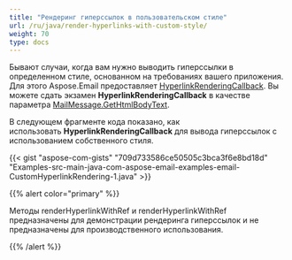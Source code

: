 ```yaml
---
title: "Рендеринг гиперссылок в пользовательском стиле"
url: /ru/java/render-hyperlinks-with-custom-style/
weight: 70
type: docs
---
```


Бывают случаи, когда вам нужно выводить гиперссылки в определенном стиле, основанном на требованиях вашего приложения. Для этого Aspose.Email предоставляет [HyperlinkRenderingCallback](https://reference.aspose.com/email/java/com.aspose.email/hyperlinkrenderingcallback/). Вы можете сдать экзамен **HyperlinkRenderingCallback** в качестве параметра [MailMessage.GetHtmlBodyText](https://reference.aspose.com/email/java/com.aspose.email/mailmessage/#getHtmlBodyText--).

В следующем фрагменте кода показано, как использовать **HyperlinkRenderingCallback** для вывода гиперссылок с использованием собственного стиля.

{{< gist "aspose-com-gists" "709d733586ce50505c3bca3f6e8bd18d" "Examples-src-main-java-com-aspose-email-examples-email-CustomHyperlinkRendering-1.java" >}}

{{% alert color="primary" %}}

Методы renderHyperlinkWithRef и renderHyperlinkWithRef предназначены для демонстрации рендеринга гиперссылок и не предназначены для производственного использования.

{{% /alert %}}
